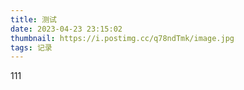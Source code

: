 ```yaml
---
title: 测试
date: 2023-04-23 23:15:02
thumbnail: https://i.postimg.cc/q78ndTmk/image.jpg
tags: 记录
---
```

111